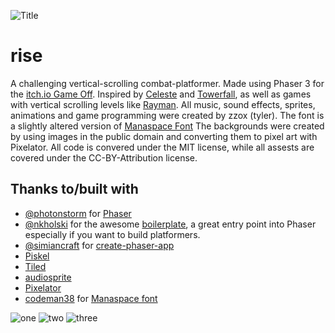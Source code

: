![Title](/assets/riseTitle.png)

# rise

A challenging vertical-scrolling combat-platformer.  Made using Phaser 3 for the [itch.io Game Off](https://itch.io/jam/game-off-2018).  Inspired by [Celeste](https://mattmakesgames.itch.io/celeste) and [Towerfall](https://mattmakesgames.itch.io/towerfall), as well as games with vertical scrolling levels like [Rayman](https://en.wikipedia.org/wiki/Rayman_(video_game)). All music, sound effects, sprites, animations and game programming were created by zzox (tyler).  The font is a slightly altered version of [Manaspace Font]() The backgrounds were created by using images in the public domain and converting them to pixel art with Pixelator. All code is convered under the MIT license, while all assests are covered under the CC-BY-Attribution license.

## Thanks to/built with
- [@photonstorm](https://github.com/photonstorm) for [Phaser](https://github.com/photonstorm/phaser)
- [@nkholski](https://github.com/nkholski) for the awesome [boilerplate](https://github.com/nkholski/phaser3-es6-webpack), a great entry point into Phaser especially if you want to build platformers.
- [@simiancraft](https://github.com/simiancraft) for [create-phaser-app](https://github.com/simiancraft/create-phaser-app)
- [Piskel](https://www.piskelapp.com/)
- [Tiled](https://www.mapeditor.org/)
- [audiosprite](https://github.com/tonistiigi/audiosprite)
- [Pixelator](http://pixelatorapp.com/)
- [codeman38](http://www.zone38.net/) for [Manaspace font](https://www.fontspace.com/codeman38/manaspace)

![one](/assets/rise1.png)
![two](/assets/rise2.png)
![three](/assets/rise3.png)
